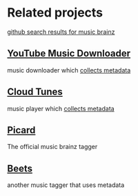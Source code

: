 # Related projects
[github search results for music brainz](https://github.com/topics/musicbrainz?l=python)
## [YouTube Music Downloader](https://github.com/deepjyoti30/ytmdl)

music downloader which [collects metadata](https://github.com/deepjyoti30/ytmdl/tree/master/ytmdl/meta)

## [Cloud Tunes](https://github.com/jakubroztocil/cloudtunes)

music player which [collects metadata](https://github.com/jakubroztocil/cloudtunes/tree/master/cloudtunes-server/cloudtunes/services)

## [Picard](https://github.com/metabrainz/picard)

The official music brainz tagger

## [Beets](https://github.com/beetbox/beets)

another music tagger that uses metadata
